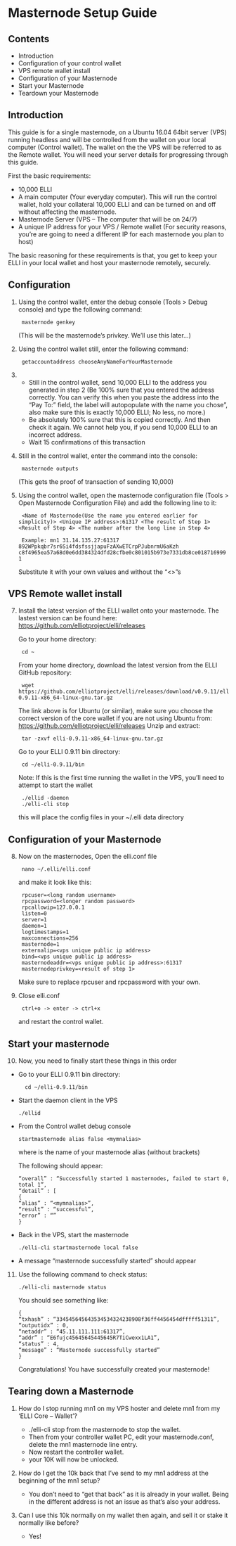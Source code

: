 
Masternode Setup Guide
======================
## Contents
- Introduction
- Configuration of your control wallet
- VPS remote wallet install
- Configuration of your Masternode
- Start your Masternode
- Teardown your Masternode
## Introduction
This guide is for a single masternode, on a Ubuntu 16.04 64bit server (VPS) running headless and will be controlled from the wallet on your local computer (Control wallet). The wallet on the the VPS will be referred to as the Remote wallet.
You will need your server details for progressing through this guide.

First the basic requirements:

* 10,000 ELLI
* A main computer (Your everyday computer). This will run the control wallet, hold your collateral 10,000 ELLI and can be turned on and off without affecting the masternode.
* Masternode Server (VPS – The computer that will be on 24/7)
* A unique IP address for your VPS / Remote wallet
(For security reasons, you’re are going to need a different IP for each masternode you plan to host)

The basic reasoning for these requirements is that, you get to keep your ELLI in your local wallet and host your masternode remotely, securely.

## Configuration

1) Using the control wallet, enter the debug console (Tools > Debug console) and type the following command:

        masternode genkey

    (This will be the masternode’s privkey. We’ll use this later…)

2) Using the control wallet still, enter the following command:

        getaccountaddress chooseAnyNameForYourMasternode

3) 
    - Still in the control wallet, send 10,000 ELLI to the address you generated in step 2 (Be 100% sure that you entered the address correctly. You can verify this when you paste the address into the “Pay To:” field, the label will autopopulate with the name you chose”, also make sure this is exactly 10,000 ELLI; No less, no more.)
    - Be absolutely 100% sure that this is copied correctly. And then check it again. We cannot help you, if you send 10,000 ELLI to an incorrect address.
    - Wait 15 confirmations of this transaction

4) Still in the control wallet, enter the command into the console:

        masternode outputs
    (This gets the proof of transaction of sending 10,000)

5) Using the control wallet, open the masternode configuration file (Tools > Open Masternode Configuration File) and add the following line to it:

        <Name of Masternode(Use the name you entered earlier for simplicity)> <Unique IP address>:61317 <The result of Step 1> <Result of Step 4> <The number after the long line in Step 4>

        Example: mn1 31.14.135.27:61317 892WPpkqbr7sr6Si4fdsfssjjapuFzAXwETCrpPJubnrmU6aKzh c8f4965ea57a68d0e6dd384324dfd28cfbe0c801015b973e7331db8ce018716999 1

    Substitute it with your own values and without the “<>”s

## VPS Remote wallet install
7) Install the latest version of the ELLI wallet onto your masternode. The lastest version can be found here: https://github.com/elliotproject/elli/releases

    Go to your home directory:

        cd ~
    From your home directory, download the latest version from the ELLI GitHub repository:

        wget https://github.com/elliotproject/elli/releases/download/v0.9.11/elli-0.9.11-x86_64-linux-gnu.tar.gz
    The link above is for Ubuntu (or similar), make sure you choose the correct version of the core wallet if you are not using Ubuntu from: 
https://github.com/elliotproject/elli/releases
Unzip and extract:  

        tar -zxvf elli-0.9.11-x86_64-linux-gnu.tar.gz

    Go to your ELLI 0.9.11 bin directory:

        cd ~/elli-0.9.11/bin
    Note: If this is the first time running the wallet in the VPS, you’ll need to attempt to start the wallet

        ./ellid -daemon
        ./elli-cli stop
    this will place the config files in your ~/.elli data directory
## Configuration of your Masternode
8) Now on the masternodes, Open the elli.conf file 

        nano ~/.elli/elli.conf

    and make it look like this:

        rpcuser=<long random username>
        rpcpassword=<longer random password>
        rpcallowip=127.0.0.1
        listen=0
        server=1
        daemon=1
        logtimestamps=1
        maxconnections=256
        masternode=1
        externalip=<vps unique public ip address>
        bind=<vps unique public ip address>
        masternodeaddr=<vps unique public ip address>:61317
        masternodeprivkey=<result of step 1>

    Make sure to replace rpcuser and rpcpassword with your own.

9) Close elli.conf 

        ctrl+o -> enter -> ctrl+x

    and restart the control wallet.

## Start your masternode

10) Now, you need to finally start these things in this order
- Go to your ELLI 0.9.11 bin directory:

        cd ~/elli-0.9.11/bin

- Start the daemon client in the VPS

      ./ellid

- From the Control wallet debug console

      startmasternode alias false <mymnalias>

  where <mymnalias> is the name of your masternode alias (without brackets)

  The following should appear:
    
      “overall” : “Successfully started 1 masternodes, failed to start 0, total 1”,
      “detail” : [
      {
      “alias” : “<mymnalias>”,
      “result” : “successful”,
      “error” : “”
      }

- Back in the VPS, start the masternode

      ./elli-cli startmasternode local false

- A message “masternode successfully started” should appear

11) Use the following command to check status:

        ./elli-cli masternode status

    You should see something like:

        {
        “txhash” : “334545645643534534324238908f36ff4456454dfffff51311”,
        “outputidx” : 0,
        “netaddr” : “45.11.111.111:61317”,
        “addr” : “E6fujc45645645445645R7TiCwexx1LA1”,
        “status” : 4,
        “message” : “Masternode successfully started”
        }

    Congratulations! You have successfully created your masternode!

## Tearing down a Masternode
1) How do I stop running mn1 on my VPS hoster and delete mn1 from my ‘ELLI Core – Wallet’?

    * ./elli-cli stop from the masternode to stop the wallet.
    * Then from your controller wallet PC, edit your masternode.conf, delete the mn1 masternode line entry.
    * Now restart the controller wallet.
    * your 10K will now be unlocked.

2) How do I get the 10k back that I’ve send to my mn1 address at the beginning of the mn1 setup?

    * You don’t need to “get that back” as it is already in your wallet.
    Being in the different address is not an issue as that’s also your address.

3) Can I use this 10k normally on my wallet then again, and sell it or stake it normally like before?

    * Yes!
